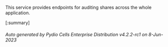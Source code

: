 






This service provides endpoints for auditing shares across the whole application.

[:summary]

###### Auto generated by Pydio Cells Enterprise Distribution v4.2.2-rc1 on 8-Jun-2023
